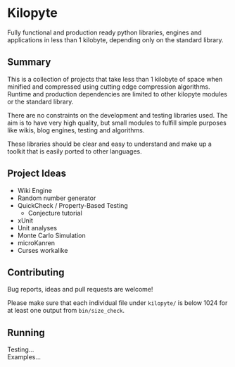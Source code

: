 # Kilopyte
Fully functional and production ready python libraries, engines and applications in less than 1 kilobyte, depending only
on the standard library.

## Summary
This is a collection of projects that take less than 1 kilobyte of space when minified and compressed using cutting edge
compression algorithms.  Runtime and production dependencies are limited to other kilopyte modules or the standard
library.

There are no constraints on the development and testing libraries used.  The aim is to have very high quality, but small
modules to fulfill simple purposes like wikis, blog engines, testing and algorithms.

These libraries should be clear and easy to understand and make up a toolkit that is easily ported to other languages.

## Project Ideas
 - Wiki Engine
 - Random number generator
 - QuickCheck / Property-Based Testing
   - Conjecture tutorial
 - xUnit
 - Unit analyses
 - Monte Carlo Simulation
 - microKanren
 - Curses workalike

## Contributing
Bug reports, ideas and pull requests are welcome!

Please make sure that each individual file under `kilopyte/` is below 1024 for at least one output from
`bin/size_check`.

## Running
Testing...  
Examples...  
